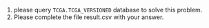 1. please query `TCGA.TCGA_VERSIONED` database to solve this problem.
2. Please complete the file result.csv with your answer.